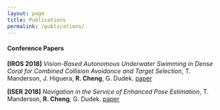 ```yaml
---
layout: page
title: Publications
permalink: /publications/
---
```



#### Conference Papers


**[IROS 2018]** _Vision-Based Autonomous Underwater Swimming in Dense Coral for Combined Collision Avoidance and Target Selection_, T. Manderson, J. Higuera, **R. Cheng**, G. Dudek.  [paper](https://ieeexplore.ieee.org/document/8594410)

**[ISER 2018]** _Navigation in the Service of Enhanced Pose Estimation_, T. Manderson, **R. Cheng**, G. Dudek.  [paper](http://www.cim.mcgill.ca/~travism/publication/manderson-2018-iser/)
